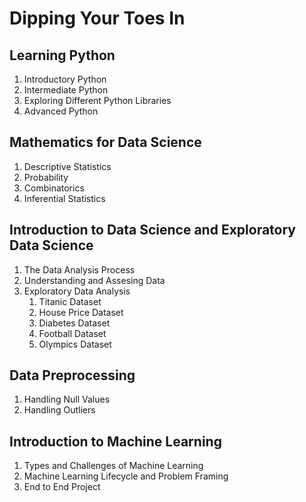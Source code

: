 # Dipping Your Toes In

## Learning Python
1. Introductory Python
3. Intermediate Python
5. Exploring Different Python Libraries
7. Advanced Python

## Mathematics for Data Science
1. Descriptive Statistics
2. Probability
3. Combinatorics
4. Inferential Statistics

## Introduction to Data Science and Exploratory Data Science
1. The Data Analysis Process
2. Understanding and Assesing Data
3. Exploratory Data Analysis
    1. Titanic Dataset
    2. House Price Dataset
    3. Diabetes Dataset
    4. Football Dataset
    5. Olympics Dataset

## Data Preprocessing
1. Handling Null Values
2. Handling Outliers

## Introduction to Machine Learning
1. Types and Challenges of Machine Learning
2. Machine Learning Lifecycle and Problem Framing
3. End to End Project
